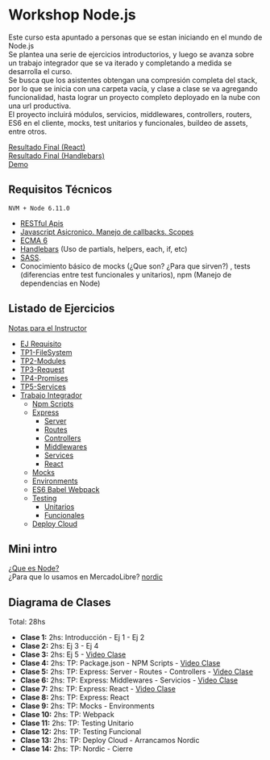# Workshop Node.js
Este curso esta apuntado a personas que se estan iniciando en el mundo de Node.js    
Se plantea una serie de ejercicios introductorios, y luego se avanza sobre un trabajo integrador que se va iterado y completando a medida se desarrolla el curso.  
Se busca que los asistentes obtengan una compresión completa del stack, por lo que se inicia con una carpeta vacía, y clase a clase se va agregando funcionalidad, hasta lograr un proyecto completo deployado en la nube con una url productiva.  
El proyecto incluirá módulos, servicios, middlewares, controllers, routers, ES6 en el cliente, mocks, test unitarios y funcionales, buildeo de assets, entre otros.  

[Resultado Final (React)](https://github.com/fallemand/workshop-nodejs/tree/complete/tp/parts/7-cloud/resolution-react)  
[Resultado Final (Handlebars)](https://github.com/fallemand/workshop-nodejs/tree/complete/tp/parts/7-cloud/resolution-handlebars)  
[Demo](https://workshop-node.herokuapp.com/)

## Requisitos Técnicos
```NVM + Node 6.11.0```
- [RESTful Apis](http://www.andrewhavens.com/posts/20/beginners-guide-to-creating-a-rest-api/)  
- [Javascript Asicronico. Manejo de callbacks. Scopes](https://houssein.me/javascript/2016/05/10/asynchronous-javascript-callbacks.html)  
- [ECMA 6](http://blog.teamtreehouse.com/get-started-ecmascript-6)  
- [Handlebars](http://handlebarsjs.com/) (Uso de partials, helpers, each, if, etc)  
- [SASS](http://sass-lang.com/guide).  
- Conocimiento básico de mocks (¿Que son? ¿Para que sirven?) , tests (diferencias entre test funcionales y unitarios), npm (Manejo de dependencias en Node)

## Listado de Ejercicios
[Notas para el Instructor](https://docs.google.com/a/mercadolibre.com/document/d/1J7d2IMq4y3iUmN40U_P_lBVnjfcVfQXF7tmeSfROuWc/edit?usp=sharing)  

- [EJ Requisito](https://github.com/fallemand/workshop-nodejs/tree/master/ej0-requirement)
- [TP1-FileSystem](https://github.com/fallemand/workshop-nodejs/tree/master/ej1-filesystem)
- [TP2-Modules](https://github.com/fallemand/workshop-nodejs/tree/master/ej2-modules)
- [TP3-Request](https://github.com/fallemand/workshop-nodejs/tree/master/ej3-request)
- [TP4-Promises](https://github.com/fallemand/workshop-nodejs/tree/master/ej4-promises)
- [TP5-Services](https://github.com/fallemand/workshop-nodejs/tree/master/ej5-services)
- [Trabajo Integrador](https://github.com/fallemand/workshop-nodejs/tree/master/tp)
  * [Npm Scripts](https://github.com/fallemand/workshop-nodejs/tree/master/tp/parts/1-npm_scripts) 
  * [Express](https://github.com/fallemand/workshop-nodejs/tree/master/tp/parts/2-express) 
    - [Server](https://github.com/fallemand/workshop-nodejs/tree/master/tp/parts/2-express/a.server_b.routes#a-configurar-server)
    - [Routes](https://github.com/fallemand/workshop-nodejs/tree/master/tp/parts/2-express/a.server_b.routes#b-router)
    - [Controllers](https://github.com/fallemand/workshop-nodejs/tree/master/tp/parts/2-express/c.controllers_d.middlewares#c-controllers)
    - [Middlewares](https://github.com/fallemand/workshop-nodejs/tree/master/tp/parts/2-express/c.controllers_d.middlewares#d-middleware)
    - [Services](https://github.com/fallemand/workshop-nodejs/tree/master/tp/parts/2-express/e.services)
    - [React](https://github.com/fallemand/workshop-nodejs/tree/master/tp/parts/2-express/f.react)
  * [Mocks](https://github.com/fallemand/workshop-nodejs/tree/master/tp/parts/3-mocks) 
  * [Environments](https://github.com/fallemand/workshop-nodejs/tree/master/tp/parts/4-environments) 
  * [ES6 Babel Webpack](https://github.com/fallemand/workshop-nodejs/tree/master/tp/parts/5-webpack) 
  * [Testing](https://github.com/fallemand/workshop-nodejs/tree/master/tp/parts/6-testing) 
      - [Unitarios](https://github.com/fallemand/workshop-nodejs/blob/master/tp/parts/6-testing#a-tests-unitarios-mocha)
      - [Funcionales](https://github.com/fallemand/workshop-nodejs/blob/master/tp/parts/6-testing#b-tests-funcionales-nightwatchjs)
  * [Deploy Cloud](https://github.com/fallemand/workshop-nodejs/tree/master/tp/parts/7-cloud) 

## Mini intro
[¿Que es Node?](https://www.netconsulting.es/blog/nodejs/)  
¿Para que lo usamos en MercadoLibre? [nordic](http://nordic.ml.com/docs)  

## Diagrama de Clases
Total: 28hs

- **Clase 1:** 2hs: Introducción - Ej 1 - Ej 2
- **Clase 2:** 2hs: Ej 3 - Ej 4
- **Clase 3:** 2hs: Ej 5 - [Video Clase](https://www.youtube.com/watch?v=GFYj1PQ1r7s)
- **Clase 4:** 2hs: TP: Package.json - NPM Scripts - [Video Clase](https://www.youtube.com/watch?v=ttrVe0_C6co)
- **Clase 5:** 2hs: TP: Express: Server - Routes - Controllers - [Video Clase](https://www.youtube.com/watch?v=i9_lpj574FI)
- **Clase 6:** 2hs: TP: Express: Middlewares - Servicios - [Video Clase](https://www.youtube.com/watch?v=2MmA-1XyPEU)
- **Clase 7:** 2hs: TP: Express: React - [Video Clase](https://www.youtube.com/watch?v=eYR4GDV_CnA)
- **Clase 8:** 2hs: TP: Express: React
- **Clase 9:** 2hs: TP: Mocks - Environments
- **Clase 10:** 2hs: TP: Webpack
- **Clase 11:** 2hs: TP: Testing Unitario
- **Clase 12:** 2hs: TP: Testing Funcional
- **Clase 13:** 2hs: TP: Deploy Cloud - Arrancamos Nordic
- **Clase 14:** 2hs: TP: Nordic - Cierre
